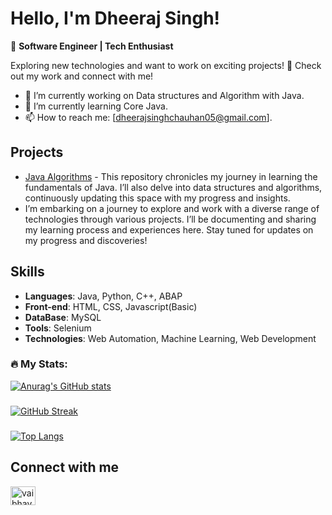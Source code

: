 # Hello, I'm Dheeraj Singh!

👋 **Software Engineer | Tech Enthusiast**

Exploring new technologies and want to work on exciting projects! 🚀 Check out my work and connect with me!

- 🔭 I’m currently working on Data structures and Algorithm with Java.
- 🌱 I’m currently learning Core Java.
- 📫 How to reach me: [dheerajsinghchauhan05@gmail.com].

## Projects

- [Java Algorithms]([link](https://github.com/Dheerajsingh11/Java)) - This repository chronicles my journey in learning the fundamentals of Java. I’ll also delve into data structures and algorithms, continuously updating this space with my progress and insights.
- I’m embarking on a journey to explore and work with a diverse range of technologies through various projects. I’ll be documenting and sharing my learning process and experiences here. Stay tuned for updates on my progress and discoveries!

## Skills
- **Languages**: Java, Python, C++, ABAP
- **Front-end**: HTML, CSS, Javascript(Basic)
- **DataBase**: MySQL
- **Tools**: Selenium
- **Technologies**: Web Automation, Machine Learning, Web Development

### :fire: My Stats:
[![Anurag's GitHub stats](https://github-readme-stats.vercel.app/api?username=Dheerajsingh11&layout=compact&theme=vision-friendly-dark&show_icons=true&bg_color=00000000)](https://github.com/anuraghazra/github-readme-stats)
###
[![GitHub Streak](http://github-readme-streak-stats.herokuapp.com?user=Dheerajsingh11&theme=dark&background=000000)](https://git.io/streak-stats)
###
[![Top Langs](https://github-readme-stats.vercel.app/api/top-langs/?username=Dheerajsingh11&layout=compact&theme=vision-friendly-dark)](https://github.com/anuraghazra/github-readme-stats)

## Connect with me

<p align="left">
<a href="https://www.linkedin.com/in/dheeraj-singh-a4aa1a12b" target="blank"><img align="center" src="https://raw.githubusercontent.com/rahuldkjain/github-profile-readme-generator/master/src/images/icons/Social/linked-in-alt.svg" alt="vaibhav giriman gour" height="30" width="40" /></a>
</p>

